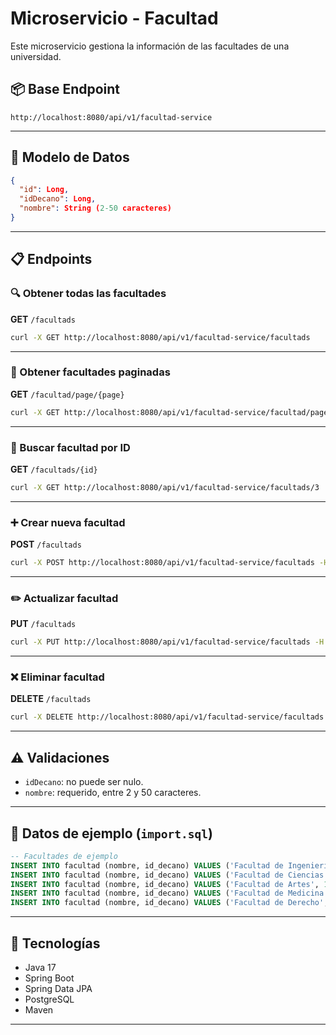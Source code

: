 # Microservicio - Facultad

Este microservicio gestiona la información de las facultades de una universidad.

## 📦 Base Endpoint

```
http://localhost:8080/api/v1/facultad-service
```

---

## 📄 Modelo de Datos

```json
{
  "id": Long,
  "idDecano": Long,
  "nombre": String (2-50 caracteres)
}
```

---

## 📋 Endpoints

### 🔍 Obtener todas las facultades

**GET** `/facultads`

```bash
curl -X GET http://localhost:8080/api/v1/facultad-service/facultads
```

---

### 📄 Obtener facultades paginadas

**GET** `/facultad/page/{page}`

```bash
curl -X GET http://localhost:8080/api/v1/facultad-service/facultad/page/0
```

---

### 🔎 Buscar facultad por ID

**GET** `/facultads/{id}`

```bash
curl -X GET http://localhost:8080/api/v1/facultad-service/facultads/3
```

---

### ➕ Crear nueva facultad

**POST** `/facultads`

```bash
curl -X POST http://localhost:8080/api/v1/facultad-service/facultads -H "Content-Type: application/json" -d "{\"nombre\":\"Facultad de Psicología\",\"idDecano\":20}"
```

---

### ✏️ Actualizar facultad

**PUT** `/facultads`

```bash
curl -X PUT http://localhost:8080/api/v1/facultad-service/facultads -H "Content-Type: application/json" -d "{\"id\":2,\"nombre\":\"Facultad de Ciencias Naturales\",\"idDecano\":22}"
```

---

### ❌ Eliminar facultad

**DELETE** `/facultads`

```bash
curl -X DELETE http://localhost:8080/api/v1/facultad-service/facultads -H "Content-Type: application/json" -d "{\"id\":5,\"nombre\":\"Facultad de Derecho\",\"idDecano\":18}"
```

---

## ⚠️ Validaciones

- `idDecano`: no puede ser nulo.
- `nombre`: requerido, entre 2 y 50 caracteres.

---

## 🧪 Datos de ejemplo (`import.sql`)

```sql
-- Facultades de ejemplo
INSERT INTO facultad (nombre, id_decano) VALUES ('Facultad de Ingeniería', 10);
INSERT INTO facultad (nombre, id_decano) VALUES ('Facultad de Ciencias', 12);
INSERT INTO facultad (nombre, id_decano) VALUES ('Facultad de Artes', 14);
INSERT INTO facultad (nombre, id_decano) VALUES ('Facultad de Medicina', 15);
INSERT INTO facultad (nombre, id_decano) VALUES ('Facultad de Derecho', 18);
```

---

## 🚀 Tecnologías

- Java 17
- Spring Boot
- Spring Data JPA
- PostgreSQL
- Maven

---

